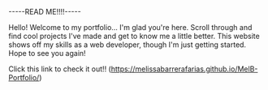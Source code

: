 -----READ ME!!!!-----


Hello! Welcome to my portfolio... I'm glad you're here. Scroll through and find cool projects I've made
and get to know me a little better. This website shows off my skills as a web developer, though I'm just getting started.
Hope to see you again! 

<link href="./assets/images/readme-img.png"/>

Click this link to check it out!!
(https://melissabarrerafarias.github.io/MelB-Portfolio/)